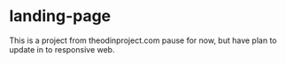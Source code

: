 # landing-page
This is a project from theodinproject.com
pause for now, but have plan to update in to responsive web.

